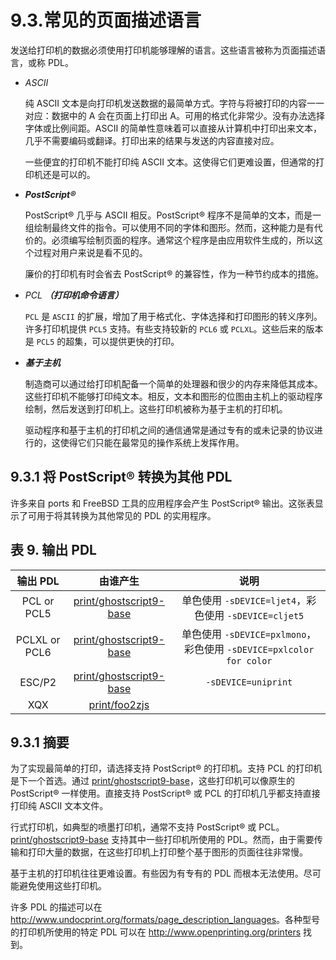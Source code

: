 # 9.3.常见的页面描述语言

发送给打印机的数据必须使用打印机能够理解的语言。这些语言被称为页面描述语言，或称 PDL。

- *ASCII*

   纯 ASCII 文本是向打印机发送数据的最简单方式。字符与将被打印的内容一一对应：数据中的 A 会在页面上打印出 A。可用的格式化非常少。没有办法选择字体或比例间距。ASCII 的简单性意味着可以直接从计算机中打印出来文本，几乎不需要编码或翻译。打印出来的结果与发送的内容直接对应。
   
   一些便宜的打印机不能打印纯 ASCII 文本。这使得它们更难设置，但通常的打印机还是可以的。

- ***PostScript®***

   PostScript® 几乎与 ASCII 相反。PostScript® 程序不是简单的文本，而是一组绘制最终文件的指令。可以使用不同的字体和图形。然而，这种能力是有代价的。必须编写绘制页面的程序。通常这个程序是由应用软件生成的，所以这个过程对用户来说是看不见的。
   
   廉价的打印机有时会省去 PostScript® 的兼容性，作为一种节约成本的措施。

- *PCL* ***（打印机命令语言）***

   `PCL` 是 `ASCII` 的扩展，增加了用于格式化、字体选择和打印图形的转义序列。许多打印机提供 `PCL5` 支持。有些支持较新的 `PCL6` 或 `PCLXL`。这些后来的版本是 `PCL5` 的超集，可以提供更快的打印。

- ***基于主机***

   制造商可以通过给打印机配备一个简单的处理器和很少的内存来降低其成本。这些打印机不能够打印纯文本。相反，文本和图形的位图由主机上的驱动程序绘制，然后发送到打印机上。这些打印机被称为基于主机的打印机。
   
   驱动程序和基于主机的打印机之间的通信通常是通过专有的或未记录的协议进行的，这使得它们只能在最常见的操作系统上发挥作用。

## 9.3.1 将 PostScript® 转换为其他 PDL

许多来自 ports 和 FreeBSD 工具的应用程序会产生 PostScript® 输出。这张表显示了可用于将其转换为其他常见的 PDL 的实用程序。

**表 9. 输出 PDL**
---------------------------------------------------------------------------------------------------------------------------
|      输出 PDL      |            由谁产生               |                         说明                                     |
| :---------------:| :-------------------------------: | :--------------------------------------------------------------:|
|   PCL or PCL5    |      [print/ghostscript9-base](https://cgit.freebsd.org/ports/tree/print/ghostscript9-base/pkg-descr)      |  单色使用 `-sDEVICE=ljet4`，彩色使用 `-sDEVICE=cljet5`         |
|  PCLXL or PCL6   |      [print/ghostscript9-base](https://cgit.freebsd.org/ports/tree/print/ghostscript9-base/pkg-descr)      |  单色使用 `-sDEVICE=pxlmono`，彩色使用 `-sDEVICE=pxlcolor for color`    |
|     ESC/P2       |      [print/ghostscript9-base](https://cgit.freebsd.org/ports/tree/print/ghostscript9-base/pkg-descr)      |  `-sDEVICE=uniprint`                                               |
|       XQX        |      [print/foo2zjs](https://cgit.freebsd.org/ports/tree/print/foo2zjs/pkg-descr)                |                                                                  |

## 9.3.1 摘要

为了实现最简单的打印，请选择支持 PostScript® 的打印机。支持 PCL 的打印机是下一个首选。通过 [print/ghostscript9-base](https://cgit.freebsd.org/ports/tree/print/ghostscript9-base/pkg-descr)，这些打印机可以像原生的 PostScript® 一样使用。直接支持 PostScript® 或 PCL 的打印机几乎都支持直接打印纯 ASCII 文本文件。

行式打印机，如典型的喷墨打印机，通常不支持 PostScript® 或 PCL。[print/ghostscript9-base](https://cgit.freebsd.org/ports/tree/print/ghostscript9-base/pkg-descr) 支持其中一些打印机所使用的 PDL。然而，由于需要传输和打印大量的数据，在这些打印机上打印整个基于图形的页面往往非常慢。

基于主机的打印机往往更难设置。有些因为有专有的 PDL 而根本无法使用。尽可能避免使用这些打印机。

许多 PDL 的描述可以在 <http://www.undocprint.org/formats/page_description_languages>。各种型号的打印机所使用的特定 PDL 可以在 <http://www.openprinting.org/printers> 找到。
